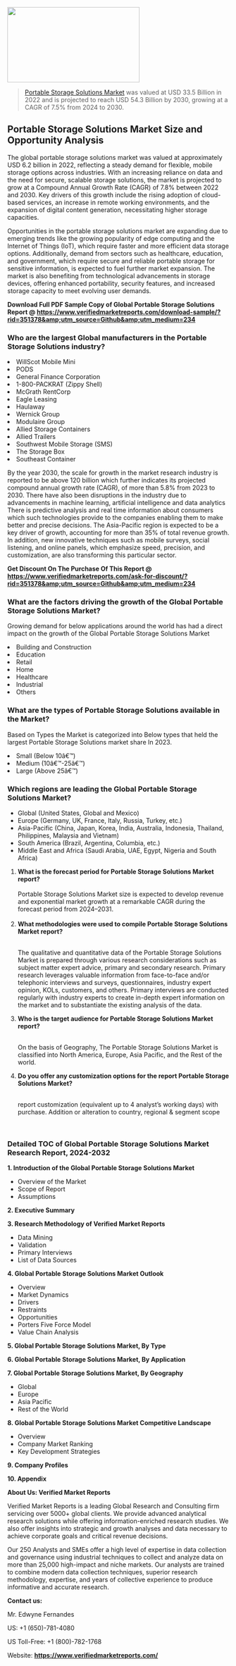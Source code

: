 <img src="https://ffe5etoiles.com/wp-content/uploads/2024/12/MST1-300x171.png" alt="" width="300" height="171" class="alignnone size-medium wp-image-20088" /><blockquote><p><p><a href="https://www.verifiedmarketreports.com/download-sample/?rid=351378&utm_source=Github&utm_medium=234" target="_blank">Portable Storage Solutions Market</a> was valued at USD 33.5 Billion in 2022 and is projected to reach USD 54.3 Billion by 2030, growing at a CAGR of 7.5% from 2024 to 2030.</p></blockquote><p><h2>Portable Storage Solutions Market Size and Opportunity Analysis</h2><p>The global portable storage solutions market was valued at approximately USD 6.2 billion in 2022, reflecting a steady demand for flexible, mobile storage options across industries. With an increasing reliance on data and the need for secure, scalable storage solutions, the market is projected to grow at a Compound Annual Growth Rate (CAGR) of 7.8% between 2022 and 2030. Key drivers of this growth include the rising adoption of cloud-based services, an increase in remote working environments, and the expansion of digital content generation, necessitating higher storage capacities.</p><p>Opportunities in the portable storage solutions market are expanding due to emerging trends like the growing popularity of edge computing and the Internet of Things (IoT), which require faster and more efficient data storage options. Additionally, demand from sectors such as healthcare, education, and government, which require secure and reliable portable storage for sensitive information, is expected to fuel further market expansion. The market is also benefiting from technological advancements in storage devices, offering enhanced portability, security features, and increased storage capacity to meet evolving user demands.</p></p><p class=""><strong>Download Full PDF Sample Copy of Global Portable Storage Solutions Report @ <a href="https://www.verifiedmarketreports.com/download-sample/?rid=351378&amp;utm_source=Github&amp;utm_medium=234" target="_blank">https://www.verifiedmarketreports.com/download-sample/?rid=351378&amp;utm_source=Github&amp;utm_medium=234</a></strong></p><h3 id="" class="">Who are the largest Global manufacturers in the Portable Storage Solutions industry?</h3><p><li>WillScot Mobile Mini</li><li> PODS</li><li> General Finance Corporation</li><li> 1-800-PACKRAT (Zippy Shell)</li><li> McGrath RentCorp</li><li> Eagle Leasing</li><li> Haulaway</li><li> Wernick Group</li><li> Modulaire Group</li><li> Allied Storage Containers</li><li> Allied Trailers</li><li> Southwest Mobile Storage (SMS)</li><li> The Storage Box</li><li> Southeast Container</li></p><div class=""><div class="" dir="" data-message-author-role="" data-message-id="" data-message-model-slug=""><div class=""><div class=""><div class=""><div class="" dir="" data-message-author-role="" data-message-id="" data-message-model-slug=""><div class=""><div class=""><p>By the year 2030, the scale for growth in the market research industry is reported to be above 120 billion which further indicates its projected compound annual growth rate (CAGR), of more than 5.8% from 2023 to 2030. There have also been disruptions in the industry due to advancements in machine learning, artificial intelligence and data analytics There is predictive analysis and real time information about consumers which such technologies provide to the companies enabling them to make better and precise decisions. The Asia-Pacific region is expected to be a key driver of growth, accounting for more than 35% of total revenue growth. In addition, new innovative techniques such as mobile surveys, social listening, and online panels, which emphasize speed, precision, and customization, are also transforming this particular sector.</p><p><strong>Get Discount On The Purchase Of This Report @&nbsp; <a href="https://www.verifiedmarketreports.com/ask-for-discount/?rid=351378&amp;utm_source=Github&amp;utm_medium=234" target="_blank">https://www.verifiedmarketreports.com/ask-for-discount/?rid=351378&amp;utm_source=Github&amp;utm_medium=234</a></strong></p></div></div></div></div></div></div></div></div><h3 id="" class="">What are the factors driving the growth of the Global Portable Storage Solutions Market?</h3><p id="" class="">Growing demand for below applications around the world has had a direct impact on the growth of the Global Portable Storage Solutions Market</p><p id="" class=""><li>Building and Construction</li><li> Education</li><li> Retail</li><li> Home</li><li> Healthcare</li><li> Industrial</li><li> Others</li></p><h3 id="" class="">What are the types of Portable Storage Solutions available in the Market?</h3><p id="" class="">Based on Types the Market is categorized into Below types that held the largest Portable Storage Solutions market share In 2023.</p><p id="" class=""><li>Small (Below 10â€™)</li><li> Medium (10â€™-25â€™)</li><li> Large (Above 25â€™)</li></p><h3 id="" class="">Which regions are leading the Global Portable Storage Solutions Market?</h3><ul><li>Global (United States, Global and Mexico)</li><li>Europe (Germany, UK, France, Italy, Russia, Turkey, etc.)</li><li>Asia-Pacific (China, Japan, Korea, India, Australia, Indonesia, Thailand, Philippines, Malaysia and Vietnam)</li><li>South America (Brazil, Argentina, Columbia, etc.)</li><li>Middle East and Africa (Saudi Arabia, UAE, Egypt, Nigeria and South Africa)</li></ul><p><ol><li><strong>What is the forecast period for Portable Storage Solutions Market report?<br /></strong><br /><span data-sheets-root="1" data-sheets-value="{&quot;1&quot;:2,&quot;2&quot;:&quot;XXXX size is expected to develop revenue and exponential market growth at a remarkable CAGR during the forecast period from 2024&ndash;2030.&quot;}" data-sheets-userformat="{&quot;2&quot;:12674,&quot;4&quot;:{&quot;1&quot;:2,&quot;2&quot;:16776960},&quot;10&quot;:2,&quot;11&quot;:0,&quot;15&quot;:&quot;Arial&quot;,&quot;16&quot;:12}">Portable Storage Solutions Market size is expected to develop revenue and exponential market growth at a remarkable CAGR during the forecast period from 2024&ndash;2031.</span><br /><br /></li><li><strong>What methodologies were used to compile Portable Storage Solutions Market report?<br /><br /></strong><p>The qualitative and quantitative data of the&nbsp;Portable Storage Solutions Market is prepared through various research considerations such as subject matter expert advice, primary and secondary research. Primary research leverages valuable information from face-to-face and/or telephonic interviews and surveys, questionnaires, industry expert opinion, KOLs, customers, and others. Primary interviews are conducted regularly with industry experts to create in-depth expert information on the market and to substantiate the existing analysis of the data.&nbsp;</p></li><li><strong>Who is the target audience for Portable Storage Solutions Market report?<br /><br /></strong><p>On the basis of Geography, The&nbsp;Portable Storage Solutions Market is classified into North America, Europe, Asia Pacific, and the Rest of the world.</p></li><li><strong>Do you offer any customization options for the report Portable Storage Solutions Market?<br /><br /></strong><p>report customization (equivalent up to 4 analyst&rsquo;s working days) with purchase. Addition or alteration to country, regional &amp; segment scope</p><p>&nbsp;</p></li></ol></p><h3 id="" class="">Detailed TOC of Global Portable Storage Solutions Market Research Report, 2024-2032</h3><p id="" class=""><strong>1. Introduction of the Global Portable Storage Solutions Market</strong></p><ul><li>Overview of the Market</li><li>Scope of Report</li><li>Assumptions</li></ul><p id="" class=""><strong>2. Executive Summary</strong></p><p id="" class=""><strong>3. Research Methodology of&nbsp;Verified Market Reports</strong></p><ul><li>Data Mining</li><li>Validation</li><li>Primary Interviews</li><li>List of Data Sources</li></ul><p id="" class=""><strong>4. Global Portable Storage Solutions Market Outlook</strong></p><ul><li>Overview</li><li>Market Dynamics</li><li>Drivers</li><li>Restraints</li><li>Opportunities</li><li>Porters Five Force Model</li><li>Value Chain Analysis</li></ul><p id="" class=""><strong>5. Global Portable Storage Solutions Market, By&nbsp;Type</strong></p><p id="" class=""><strong>6. Global Portable Storage Solutions Market, By Application</strong></p><p id="" class=""><strong>7. Global Portable Storage Solutions Market, By Geography</strong></p><ul><li>Global</li><li>Europe</li><li>Asia Pacific</li><li>Rest of the World</li></ul><p id="" class=""><strong>8. Global Portable Storage Solutions Market Competitive Landscape</strong></p><ul><li>Overview</li><li>Company Market Ranking</li><li>Key Development Strategies</li></ul><p id="" class=""><strong>9. Company Profiles</strong></p><p id="" class=""><strong>10. Appendix</strong></p><p id="" class=""><strong>About Us: Verified Market Reports</strong></p><p id="" class="">Verified Market Reports is a leading Global Research and Consulting firm servicing over 5000+ global clients. We provide advanced analytical research solutions while offering information-enriched research studies. We also offer insights into strategic and growth analyses and data necessary to achieve corporate goals and critical revenue decisions.</p><p id="" class="">Our 250 Analysts and SMEs offer a high level of expertise in data collection and governance using industrial techniques to collect and analyze data on more than 25,000 high-impact and niche markets. Our analysts are trained to combine modern data collection techniques, superior research methodology, expertise, and years of collective experience to produce informative and accurate research.</p><p id="" class=""><strong>Contact us:</strong></p><p id="" class="">Mr. Edwyne Fernandes</p><p id="" class="">US: +1 (650)-781-4080</p><p id="" class="">US Toll-Free: +1 (800)-782-1768</p><p id="" class="">Website: <a target="" data-test-app-aware-link=""><strong>https://www.verifiedmarketreports.com/</strong></a></p>
